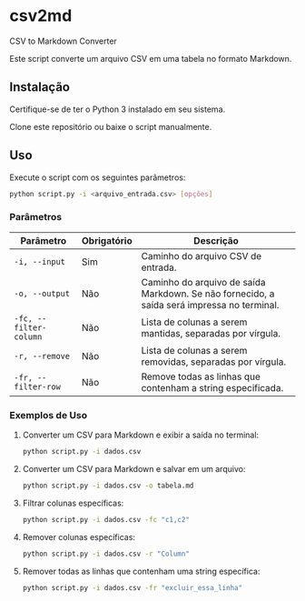 # csv2md
CSV to Markdown Converter

Este script converte um arquivo CSV em uma tabela no formato Markdown.

## Instalação

Certifique-se de ter o Python 3 instalado em seu sistema.

Clone este repositório ou baixe o script manualmente.

## Uso

Execute o script com os seguintes parâmetros:

```sh
python script.py -i <arquivo_entrada.csv> [opções]
```

### Parâmetros

| Parâmetro              | Obrigatório | Descrição |
|------------------------|------------|-----------|
| `-i, --input`         | Sim        | Caminho do arquivo CSV de entrada. |
| `-o, --output`        | Não        | Caminho do arquivo de saída Markdown. Se não fornecido, a saída será impressa no terminal. |
| `-fc, --filter-column` | Não        | Lista de colunas a serem mantidas, separadas por vírgula. |
| `-r, --remove`        | Não        | Lista de colunas a serem removidas, separadas por vírgula. |
| `-fr, --filter-row`   | Não        | Remove todas as linhas que contenham a string especificada. |

### Exemplos de Uso

1. Converter um CSV para Markdown e exibir a saída no terminal:
   ```sh
   python script.py -i dados.csv
   ```

2. Converter um CSV para Markdown e salvar em um arquivo:
   ```sh
   python script.py -i dados.csv -o tabela.md
   ```

3. Filtrar colunas específicas:
   ```sh
   python script.py -i dados.csv -fc "c1,c2"
   ```

4. Remover colunas específicas:
   ```sh
   python script.py -i dados.csv -r "Column"
   ```

6. Remover todas as linhas que contenham uma string específica:
   ```sh
   python script.py -i dados.csv -fr "excluir_essa_linha"
   ```

